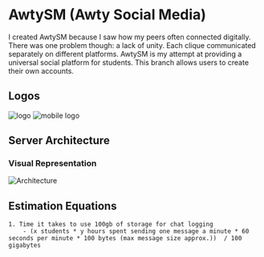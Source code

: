 # AwtySM (Awty Social Media)

I created AwtySM because I saw how my peers often connected digitally. There was one problem though: a lack of unity. Each clique communicated separately on different platforms. AwtySM is my attempt at providing a universal social platform for students. This branch allows users to create their own accounts.

## Logos

![logo](https://github.com/DGKSK8LIFE/AwtySM/blob/disqus_integration/static/new_logo.png?raw=true) ![mobile logo](https://github.com/DGKSK8LIFE/AwtySM/blob/disqus_integration/static/awtySM-mobile-good-logo.png?raw=true)

## Server Architecture

### Visual Representation

![Architecture](https://github.com/DGKSK8LIFE/AwtySM/blob/disqus_integration/architecture.png?raw=true)

## Estimation Equations

    1. Time it takes to use 100gb of storage for chat logging
        - (x students * y hours spent sending one message a minute * 60 seconds per minute * 100 bytes (max message size approx.))  / 100 gigabytes


